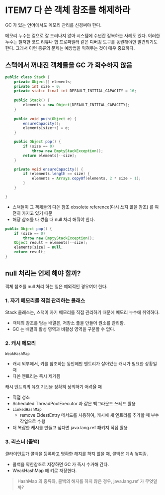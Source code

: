 # ITEM7 다 쓴 객체 참조를 해제하라
GC 가 있는 언어에서도 메모리 관리를 신경써야 한다.

메모리 누수는 겉으로 잘 드러나지 않아 시스템에 수년간 잠복하는 사례도 있다.
이러한 누수는 철저한 코드 리뷰나 힙 프로파일러 같은 디버깅 도구를 동원해야만 발견되기도 한다.
그래서 이런 종류의 문제는 예방법을 익혀두는 것이 매우 중요하다.

## 스택에서 꺼내진 객체들을 GC 가 회수하지 않음

```java
public class Stack {
    private Object[] elements;
    private int size = 0;
    private static final int DEFAULT_INITIAL_CAPACITY = 16;
    
    public Stack() {
        elements = new Object[DEFAULT_INITIAL_CAPACITY];
    }
    
    public void push(Object e) {
        ensureCapacity();
        elements[size++] = e;
    }

    public Object pop() {
        if (size == 0)
            throw new EmptyStackException();
        return elements[--size];
    }

    private void ensureCapacity() {
        if (elements.length == size) {
            elements = Arrays.copyOf(elements, 2 * size + 1);            
        }
    }

}
```
- 스택들이 그 객체들의 다쓴 참조 obsolete reference(다시 쓰지 않을 참조) 를 여전히 가지고 있기 때문
- 해당 참조를 다 썼을 때 null 처리 해줘야 한다.

```java
public Object pop() {
    if (size == 0) 
        throw new EmptyStackException();
    Object result = elements[--size];
    elements[size] = null;
    return result;
}
```

## null 처리는 언제 해야 할까?
객체 참조를 null 처리 하는 일은 예외적인 경우여야 한다.

### 1. 자기 메모리를 직접 관리하는 클래스
Stack 클래스는, 스택이 자기 메모리를 직접 관리하기 때문에 메모리 누수에 취약하다.
- 객체의 참조를 담는 배열은, 저장소 풀을 만들어 원소를 관리함.
- GC 는 배열의 활성 영역과 비활성 영역을 구분할 수 없다.

### 2. 캐시 메모리
`WeakHashMap`
- 캐시 외부에서, 키를 참조하는 동안에만 엔트리가 살아있는 캐시가 필요한 상황일 때
- 다쓴 엔트리는 즉시 제거됨

캐시 엔트리의 유효 기간을 정확히 정의하기 어려울 때 
- 직접 청소
- Scheduled ThreadPoolExecutor 과 같은 백그라운드 쓰레드 활용
- `LinkedHashMap`
    - remove EldestEntry 메서드를 사용하여, 캐시에 새 엔트리를 추가할 때 부수 작업으로 수행
- 더 복잡한 캐시를 만들고 싶다면 java.lang.ref 패키지 직접 활용

### 3. 리스너 (콜백)
클라이언트가 콜백을 등록하고 명확한 해지를 하지 않을 때, 콜백은 계속 쌓여감.
- 콜백을 약한참조로 저장하면 GC 가 즉시 수거해 간다.
- WeakHashMap 에 키로 저장한다.

> HashMap 의 종류와, 콜백의 해지를 하지 않은 경우, java.lang.ref 가 무엇일까?

